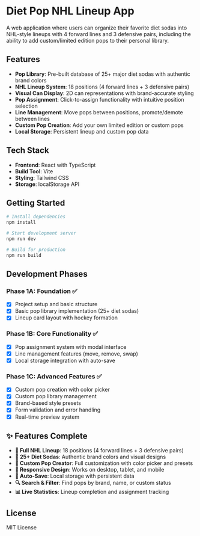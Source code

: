 # Diet Pop NHL Lineup App

A web application where users can organize their favorite diet sodas into NHL-style lineups with 4 forward lines and 3 defensive pairs, including the ability to add custom/limited edition pops to their personal library.

## Features

- **Pop Library**: Pre-built database of 25+ major diet sodas with authentic brand colors
- **NHL Lineup System**: 18 positions (4 forward lines + 3 defensive pairs)
- **Visual Can Display**: 2D can representations with brand-accurate styling
- **Pop Assignment**: Click-to-assign functionality with intuitive position selection
- **Line Management**: Move pops between positions, promote/demote between lines
- **Custom Pop Creation**: Add your own limited edition or custom pops
- **Local Storage**: Persistent lineup and custom pop data

## Tech Stack

- **Frontend**: React with TypeScript
- **Build Tool**: Vite
- **Styling**: Tailwind CSS
- **Storage**: localStorage API

## Getting Started

```bash
# Install dependencies
npm install

# Start development server
npm run dev

# Build for production
npm run build
```

## Development Phases

### Phase 1A: Foundation ✅
- [x] Project setup and basic structure
- [x] Basic pop library implementation (25+ diet sodas)
- [x] Lineup card layout with hockey formation

### Phase 1B: Core Functionality ✅
- [x] Pop assignment system with modal interface
- [x] Line management features (move, remove, swap)
- [x] Local storage integration with auto-save

### Phase 1C: Advanced Features ✅
- [x] Custom pop creation with color picker
- [x] Custom pop library management
- [x] Brand-based style presets
- [x] Form validation and error handling
- [x] Real-time preview system

## ✨ Features Complete

- **🏒 Full NHL Lineup**: 18 positions (4 forward lines + 3 defensive pairs)
- **🥤 25+ Diet Sodas**: Authentic brand colors and visual designs
- **🎨 Custom Pop Creator**: Full customization with color picker and presets
- **📱 Responsive Design**: Works on desktop, tablet, and mobile
- **💾 Auto-Save**: Local storage with persistent data
- **🔍 Search & Filter**: Find pops by brand, name, or custom status
- **📊 Live Statistics**: Lineup completion and assignment tracking

## License

MIT License